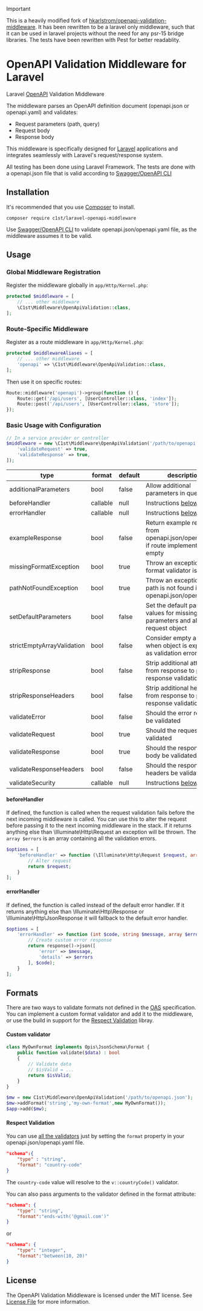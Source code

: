 > [!IMPORTANT]
> This is a heavily modified fork of [hkarlstrom/openapi-validation-middleware](https://github.com/hkarlstrom/openapi-validation-middleware). It has been rewritten to be a laravel only middleware, such that it can be used in laravel projects without the need for any psr-15 bridge libraries. The tests have been rewritten with Pest for better readablity.

# OpenAPI Validation Middleware for Laravel

Laravel [OpenAPI](https://www.openapis.org/) Validation Middleware

The middleware parses an OpenAPI definition document (openapi.json or openapi.yaml) and validates:
* Request parameters (path, query)
* Request body
* Response body

This middleware is specifically designed for [Laravel](https://laravel.com/) applications and integrates seamlessly with Laravel's request/response system.

All testing has been done using Laravel Framework. The tests are done with a openapi.json file that is valid according to [Swagger/OpenAPI CLI](https://www.npmjs.com/package/swagger-cli)


## Installation

It's recommended that you use [Composer](https://getcomposer.org/download) to install.
```shell
composer require c1st/laravel-openapi-middleware
```

Use [Swagger/OpenAPI CLI](https://www.npmjs.com/package/swagger-cli) to validate openapi.json/openapi.yaml file, as the middleware assumes it to be valid.


## Usage

### Global Middleware Registration

Register the middleware globally in `app/Http/Kernel.php`:

```php
protected $middleware = [
    // ... other middleware
    \C1st\Middleware\OpenApiValidation::class,
];
```

### Route-Specific Middleware

Register as a route middleware in `app/Http/Kernel.php`:

```php
protected $middlewareAliases = [
    // ... other middleware
    'openapi' => \C1st\Middleware\OpenApiValidation::class,
];
```

Then use it on specific routes:

```php
Route::middleware('openapi')->group(function () {
    Route::get('/api/users', [UserController::class, 'index']);
    Route::post('/api/users', [UserController::class, 'store']);
});
```

### Basic Usage with Configuration

```php
// In a service provider or controller
$middleware = new \C1st\Middleware\OpenApiValidation('/path/to/openapi.json', [
    'validateRequest' => true,
    'validateResponse' => true,
]);
```


| type                       | format    | default | description |
| -------------------------- | --------- | ------- | --- |
| additionalParameters       | bool      | false   | Allow additional parameters in query |
| beforeHandler              | callable  | null    | Instructions [below](README.md#beforehandler) |
| errorHandler               | callable  | null    | Instructions [below](README.md#errorhandler) |
| exampleResponse            | bool      | false   | Return example response from openapi.json/openapi.yaml if route implementation is empty |
| missingFormatException     | bool      | true    | Throw an exception if a format validator is missing |
| pathNotFoundException      | bool      | true    | Throw an exception if the path is not found in openapi.json/openapi.yaml |
| setDefaultParameters       | bool      | false   | Set the default parameter values for missing parameters and alter the request object |
| strictEmptyArrayValidation | bool      | false   | Consider empty array when object is expected as validation error |
| stripResponse              | bool      | false   | Strip additional attributes from response to prevent response validation error |
| stripResponseHeaders       | bool      | false   | Strip additional headers from response to prevent response validation error |
| validateError              | bool      | false   | Should the error response be validated |
| validateRequest            | bool      | true    | Should the request be validated |
| validateResponse           | bool      | true    | Should the response's body be validated |
| validateResponseHeaders    | bool      | false   | Should the response's headers be validated |
| validateSecurity           | callable  | null    | Instructions [below](README.md#validateSecurity) |


#### beforeHandler
If defined, the function is called when the request validation fails before the next incoming middleware is called. You can use this to alter the request before passing it to the next incoming middleware in the stack. If it returns anything else than \Illuminate\Http\Request an exception will be thrown. The `array $errors` is an array containing all the validation errors.
```php
$options = [
    'beforeHandler' => function (\Illuminate\Http\Request $request, array $errors) : \Illuminate\Http\Request {
        // Alter request
        return $request;
    }
];
```

#### errorHandler
If defined, the function is called instead of the default error handler. If it returns anything else than \Illuminate\Http\Response or \Illuminate\Http\JsonResponse it will fallback to the default error handler.
```php
$options = [
    'errorHandler' => function (int $code, string $message, array $errors) : \Illuminate\Http\JsonResponse {
        // Create custom error response
        return response()->json([
            'error' => $message,
            'details' => $errors
        ], $code);
    }
];
```


## Formats

There are two ways to validate formats not defined in the [OAS](https://swagger.io/specification/#dataTypes) specification. You can implement a custom format validator and add it to the middleware, or use the build in support for the [Respect Validation](http://respect.github.io/Validation/) libray.

#### Custom validator

```php
class MyOwnFormat implements Opis\JsonSchema\Format {
    public function validate($data) : bool
    {
        // Validate data
        // $isValid = ...
        return $isValid;
    }
}

$mw = new C1st\Middleware\OpenApiValidation('/path/to/openapi.json');
$mw->addFormat('string','my-own-format',new MyOwnFormat());
$app->add($mw);
```

#### Respect Validation

You can use [all the validators](http://respect.github.io/Validation/docs/validators.html) just by setting the `format` property in your openapi.json/openapi.yaml file.
```json
"schema":{
    "type" : "string",
    "format": "country-code"
}
```
The `country-code` value will resolve to the `v::countryCode()` validator.

You can also pass arguments to the validator defined in the format attribute:

```json
"schema": {
    "type": "string",
    "format":"ends-with('@gmail.com')"
}
```
or
```json
"schema": {
    "type": "integer",
    "format":"between(10, 20)"
}
```

## License

The OpenAPI Validation Middleware is licensed under the MIT license. See [License File](LICENSE) for more information.
